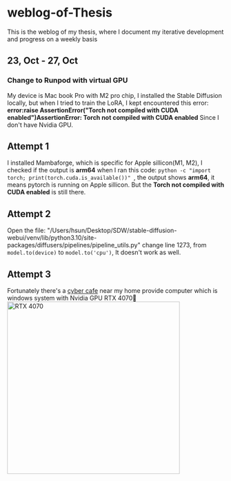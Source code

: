 # weblog-of-Thesis
This is the weblog of my thesis, where I document my iterative development and progress on a weekly basis

## 23, Oct - 27, Oct
### Change to Runpod with virtual GPU
My device is Mac book Pro with M2 pro chip, I installed the Stable Diffusion locally, but when I tried to train the LoRA, I kept encountered this error:
**error:raise AssertionError("Torch not compiled with CUDA enabled")AssertionError: Torch not compiled with CUDA enabled**
Since I don't have Nvidia GPU.

## Attempt 1
I installed Mambaforge, which is specific for Apple sillicon(M1, M2), I checked if the output is **arm64** when I ran this code: 
```python -c "import torch; print(torch.cuda.is_available())" ```, the output shows **arm64**, it means pytorch is running on Apple sillicon.
But the **Torch not compiled with CUDA enabled** is still there.

## Attempt 2
Open the file: "/Users/hsun/Desktop/SDW/stable-diffusion-webui/venv/lib/python3.10/site-packages/diffusers/pipelines/pipeline_utils.py"
change line 1273, from ```model.to(device)``` to ```model.to('cpu')```, It doesn't work as well.

## Attempt 3
Fortunately there's a [cyber cafe](https://maps.app.goo.gl/wpHhDhVvc8A6ESWa8 "cyber cafe") near my home provide computer which is windows system with Nvidia GPU RTX 4070🥳
<img src="https://github.com/HanHsunShih/weblog-of-Thesis/blob/main/images/IMG_1296%20(1).jpg?raw=true" alt="RTX 4070" width="400"/>




